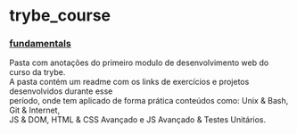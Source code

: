 # trybe_course

### [fundamentals](https://github.com/CalebeLAR/trybe_course/tree/fundamentals)  
Pasta com anotações do primeiro modulo de desenvolvimento web do curso da trybe.  
A pasta contém um readme com os links de exercícios e projetos desenvolvidos durante esse  
período, onde tem aplicado de forma prática conteúdos como: Unix & Bash, Git & Internet,  
JS & DOM, HTML & CSS Avançado e JS Avançado & Testes Unitários.  


